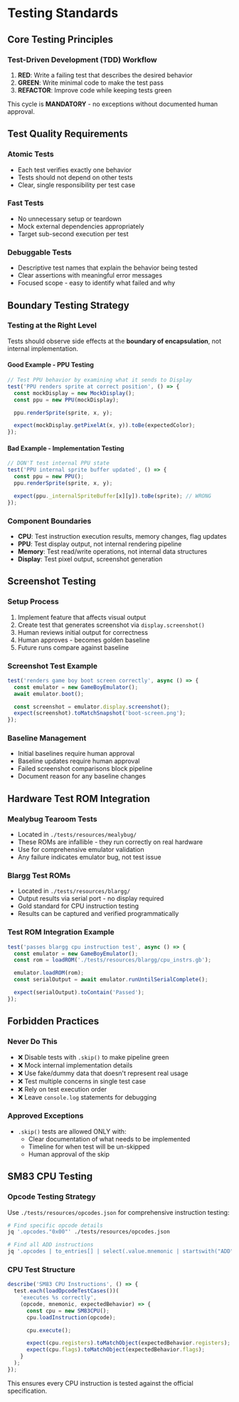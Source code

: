 # Testing Standards

## Core Testing Principles

### Test-Driven Development (TDD) Workflow

1. **RED**: Write a failing test that describes the desired behavior
2. **GREEN**: Write minimal code to make the test pass
3. **REFACTOR**: Improve code while keeping tests green

This cycle is **MANDATORY** - no exceptions without documented human approval.

## Test Quality Requirements

### Atomic Tests

- Each test verifies exactly one behavior
- Tests should not depend on other tests
- Clear, single responsibility per test case

### Fast Tests

- No unnecessary setup or teardown
- Mock external dependencies appropriately
- Target sub-second execution per test

### Debuggable Tests

- Descriptive test names that explain the behavior being tested
- Clear assertions with meaningful error messages
- Focused scope - easy to identify what failed and why

## Boundary Testing Strategy

### Testing at the Right Level

Tests should observe side effects at the **boundary of encapsulation**, not internal implementation.

#### Good Example - PPU Testing

```typescript
// Test PPU behavior by examining what it sends to Display
test('PPU renders sprite at correct position', () => {
  const mockDisplay = new MockDisplay();
  const ppu = new PPU(mockDisplay);

  ppu.renderSprite(sprite, x, y);

  expect(mockDisplay.getPixelAt(x, y)).toBe(expectedColor);
});
```

#### Bad Example - Implementation Testing

```typescript
// DON'T test internal PPU state
test('PPU internal sprite buffer updated', () => {
  const ppu = new PPU();
  ppu.renderSprite(sprite, x, y);

  expect(ppu._internalSpriteBuffer[x][y]).toBe(sprite); // WRONG
});
```

### Component Boundaries

- **CPU**: Test instruction execution results, memory changes, flag updates
- **PPU**: Test display output, not internal rendering pipeline
- **Memory**: Test read/write operations, not internal data structures
- **Display**: Test pixel output, screenshot generation

## Screenshot Testing

### Setup Process

1. Implement feature that affects visual output
2. Create test that generates screenshot via `display.screenshot()`
3. Human reviews initial output for correctness
4. Human approves - becomes golden baseline
5. Future runs compare against baseline

### Screenshot Test Example

```typescript
test('renders game boy boot screen correctly', async () => {
  const emulator = new GameBoyEmulator();
  await emulator.boot();

  const screenshot = emulator.display.screenshot();
  expect(screenshot).toMatchSnapshot('boot-screen.png');
});
```

### Baseline Management

- Initial baselines require human approval
- Baseline updates require human approval
- Failed screenshot comparisons block pipeline
- Document reason for any baseline changes

## Hardware Test ROM Integration

### Mealybug Tearoom Tests

- Located in `./tests/resources/mealybug/`
- These ROMs are infallible - they run correctly on real hardware
- Use for comprehensive emulator validation
- Any failure indicates emulator bug, not test issue

### Blargg Test ROMs

- Located in `./tests/resources/blargg/`
- Output results via serial port - no display required
- Gold standard for CPU instruction testing
- Results can be captured and verified programmatically

### Test ROM Integration Example

```typescript
test('passes blargg cpu instruction test', async () => {
  const emulator = new GameBoyEmulator();
  const rom = loadROM('./tests/resources/blargg/cpu_instrs.gb');

  emulator.loadROM(rom);
  const serialOutput = await emulator.runUntilSerialComplete();

  expect(serialOutput).toContain('Passed');
});
```

## Forbidden Practices

### Never Do This

- ❌ Disable tests with `.skip()` to make pipeline green
- ❌ Mock internal implementation details
- ❌ Use fake/dummy data that doesn't represent real usage
- ❌ Test multiple concerns in single test case
- ❌ Rely on test execution order
- ❌ Leave `console.log` statements for debugging

### Approved Exceptions

- `.skip()` tests are allowed ONLY with:
  - Clear documentation of what needs to be implemented
  - Timeline for when test will be un-skipped
  - Human approval of the skip

## SM83 CPU Testing

### Opcode Testing Strategy

Use `./tests/resources/opcodes.json` for comprehensive instruction testing:

```bash
# Find specific opcode details
jq '.opcodes."0x00"' ./tests/resources/opcodes.json

# Find all ADD instructions
jq '.opcodes | to_entries[] | select(.value.mnemonic | startswith("ADD"))' ./tests/resources/opcodes.json
```

### CPU Test Structure

```typescript
describe('SM83 CPU Instructions', () => {
  test.each(loadOpcodeTestCases())(
    'executes %s correctly',
    (opcode, mnemonic, expectedBehavior) => {
      const cpu = new SM83CPU();
      cpu.loadInstruction(opcode);

      cpu.execute();

      expect(cpu.registers).toMatchObject(expectedBehavior.registers);
      expect(cpu.flags).toMatchObject(expectedBehavior.flags);
    }
  );
});
```

This ensures every CPU instruction is tested against the official specification.
